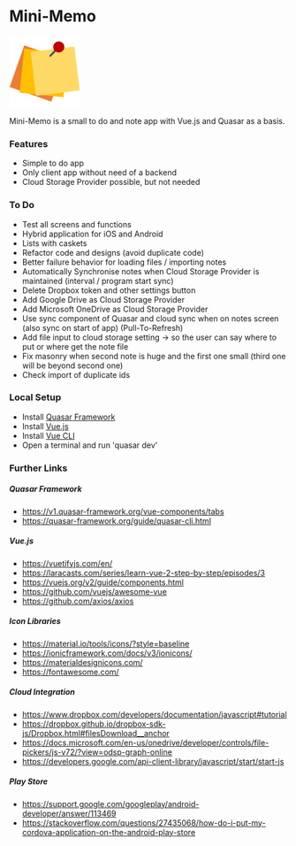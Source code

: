 # Mini-Memo
![Alt text](/src/statics/logo_three_post_its/three_post_its_128x128.png?raw=true "Mini-Memo Logo")  

Mini-Memo is a small to do and note app with Vue.js and Quasar as a basis.

### Features
- Simple to do app
- Only client app without need of a backend
- Cloud Storage Provider possible, but not needed

### To Do 
- Test all screens and functions
- Hybrid application for iOS and Android
- Lists with caskets
- Refactor code and designs (avoid duplicate code)
- Better failure behavior for loading files / importing notes
- Automatically Synchronise notes when Cloud Storage Provider is maintained (interval / program start sync)
- Delete Dropbox token and other settings button
- Add Google Drive as Cloud Storage Provider
- Add Microsoft OneDrive as Cloud Storage Provider
- Use sync component of Quasar and cloud sync when on notes screen (also sync on start of app) (Pull-To-Refresh)
- Add file input to cloud storage setting -> so the user can say where to put or where get the note file
- Fix masonry when second note is huge and the first one small (third one will be beyond second one)
- Check import of duplicate ids

### Local Setup
- Install [Quasar Framework](https://v1.quasar-framework.org/quasar-cli/installation)
- Install [Vue.js](https://vuejs.org/)
- Install [Vue CLI](https://cli.vuejs.org)
- Open a terminal and run 'quasar dev'

### Further Links

##### Quasar Framework
- https://v1.quasar-framework.org/vue-components/tabs
- https://quasar-framework.org/guide/quasar-cli.html

##### Vue.js
- https://vuetifyjs.com/en/
- https://laracasts.com/series/learn-vue-2-step-by-step/episodes/3
- https://vuejs.org/v2/guide/components.html
- https://github.com/vuejs/awesome-vue
- https://github.com/axios/axios

##### Icon Libraries
- https://material.io/tools/icons/?style=baseline
- https://ionicframework.com/docs/v3/ionicons/
- https://materialdesignicons.com/
- https://fontawesome.com/

##### Cloud Integration
- https://www.dropbox.com/developers/documentation/javascript#tutorial
- https://dropbox.github.io/dropbox-sdk-js/Dropbox.html#filesDownload__anchor
- https://docs.microsoft.com/en-us/onedrive/developer/controls/file-pickers/js-v72/?view=odsp-graph-online
- https://developers.google.com/api-client-library/javascript/start/start-js

##### Play Store
- https://support.google.com/googleplay/android-developer/answer/113469
- https://stackoverflow.com/questions/27435068/how-do-i-put-my-cordova-application-on-the-android-play-store
